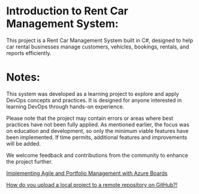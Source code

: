 # Introduction to Rent Car Management System:
This project is a Rent Car Management System built in C#, designed to help car rental businesses manage customers, vehicles, bookings, rentals, and reports efficiently.


# Notes:
This system was developed as a learning project to explore and apply DevOps concepts and practices. It is designed for anyone interested in learning DevOps through hands-on experience.

Please note that the project may contain errors or areas where best practices have not been fully applied. As mentioned earlier, the focus was on education and development, so only the minimum viable features have been implemented. If time permits, additional features and improvements will be added.

We welcome feedback and contributions from the community to enhance the project further.



[Implementing Agile and Portfolio Management with Azure Boards](https://github.com/nehadjsh/Implementing-Agile-and-Portfolio-Management-with-Azure-Boards/issues/1)

 [How do you upload a local project to a remote repository on GitHub?!](https://github.com/nehadjsh/RentCarManagement/issues/1#issue-2723844742)
